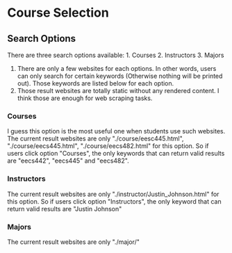 # Course Selection
## Search Options
There are three search options available: 1. Courses 2. Instructors 3. Majors
1. There are only a few websites for each options. In other words, users can only search for certain keywords (Otherwise nothing will be printed out). Those keywords are listed below for each option.
2. Those result websites are totally static without any rendered content. I think those are enough for web scraping tasks.
### Courses
I guess this option is the most useful one when students use such websites. 
The current result websites are only "./course/eesc445.html", "./course/eecs445.html", "./course/eecs482.html" for this option.
So if users click option "Courses", the only keywords that can return valid results are "eecs442", "eecs445" and "eecs482".

### Instructors
The current result websites are only "./instructor/Justin_Johnson.html" for this option. So if users click option "Instructors", the only keyword that can return valid results are "Justin Johnson"

### Majors
The current result websites are only "./major/"